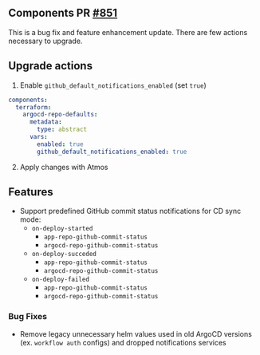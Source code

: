 ## Components PR [#851](https://github.com/cloudposse/terraform-aws-components/pull/851)

This is a bug fix and feature enhancement update.
There are few actions necessary to upgrade.

## Upgrade actions

1. Enable `github_default_notifications_enabled` (set `true`)
```yaml
components:
  terraform:
    argocd-repo-defaults:
      metadata:
        type: abstract
      vars:
        enabled: true
        github_default_notifications_enabled: true
```
2. Apply changes with Atmos


## Features
* Support predefined GitHub commit status notifications for CD sync mode:
  * `on-deploy-started`
    * `app-repo-github-commit-status`
    * `argocd-repo-github-commit-status`
  * `on-deploy-succeded`
    * `app-repo-github-commit-status`
    * `argocd-repo-github-commit-status`
  * `on-deploy-failed`
    * `app-repo-github-commit-status`
    * `argocd-repo-github-commit-status`

### Bug Fixes

* Remove legacy unnecessary helm values used in old ArgoCD versions (ex. `workflow auth` configs) and dropped notifications services
